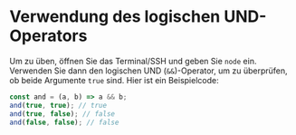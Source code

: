 # Verwendung des logischen UND-Operators

Um zu üben, öffnen Sie das Terminal/SSH und geben Sie `node` ein. Verwenden Sie dann den logischen UND (`&&`)-Operator, um zu überprüfen, ob beide Argumente `true` sind. Hier ist ein Beispielcode:

```js
const and = (a, b) => a && b;
and(true, true); // true
and(true, false); // false
and(false, false); // false
```
